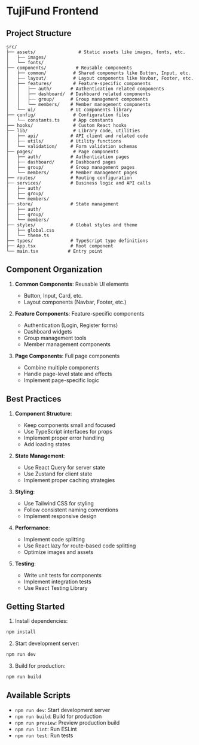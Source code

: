 # TujiFund Frontend

## Project Structure

```
src/
├── assets/                # Static assets like images, fonts, etc.
│   ├── images/
│   └── fonts/
├── components/           # Reusable components
│   ├── common/          # Shared components like Button, Input, etc.
│   ├── layout/          # Layout components like Navbar, Footer, etc.
│   ├── features/        # Feature-specific components
│   │   ├── auth/       # Authentication related components
│   │   ├── dashboard/  # Dashboard related components
│   │   ├── group/      # Group management components
│   │   └── members/    # Member management components
│   └── ui/             # UI components library
├── config/              # Configuration files
│   └── constants.ts     # App constants
├── hooks/               # Custom React hooks
├── lib/                 # Library code, utilities
│   ├── api/            # API client and related code
│   ├── utils/          # Utility functions
│   └── validation/     # Form validation schemas
├── pages/               # Page components
│   ├── auth/           # Authentication pages
│   ├── dashboard/      # Dashboard pages
│   ├── group/          # Group management pages
│   └── members/        # Member management pages
├── routes/             # Routing configuration
├── services/           # Business logic and API calls
│   ├── auth/
│   ├── group/
│   └── members/
├── store/              # State management
│   ├── auth/
│   ├── group/
│   └── members/
├── styles/             # Global styles and theme
│   ├── global.css
│   └── theme.ts
├── types/              # TypeScript type definitions
├── App.tsx             # Root component
└── main.tsx           # Entry point
```

## Component Organization

1. **Common Components**: Reusable UI elements
   - Button, Input, Card, etc.
   - Layout components (Navbar, Footer, etc.)

2. **Feature Components**: Feature-specific components
   - Authentication (Login, Register forms)
   - Dashboard widgets
   - Group management tools
   - Member management components

3. **Page Components**: Full page components
   - Combine multiple components
   - Handle page-level state and effects
   - Implement page-specific logic

## Best Practices

1. **Component Structure**:
   - Keep components small and focused
   - Use TypeScript interfaces for props
   - Implement proper error handling
   - Add loading states

2. **State Management**:
   - Use React Query for server state
   - Use Zustand for client state
   - Implement proper caching strategies

3. **Styling**:
   - Use Tailwind CSS for styling
   - Follow consistent naming conventions
   - Implement responsive design

4. **Performance**:
   - Implement code splitting
   - Use React.lazy for route-based code splitting
   - Optimize images and assets

5. **Testing**:
   - Write unit tests for components
   - Implement integration tests
   - Use React Testing Library

## Getting Started

1. Install dependencies:
```bash
npm install
```

2. Start development server:
```bash
npm run dev
```

3. Build for production:
```bash
npm run build
```

## Available Scripts

- `npm run dev`: Start development server
- `npm run build`: Build for production
- `npm run preview`: Preview production build
- `npm run lint`: Run ESLint
- `npm run test`: Run tests
